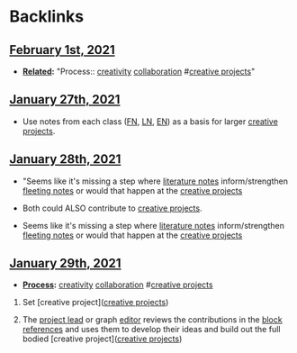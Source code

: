 
# Backlinks
## [February 1st, 2021](<February 1st, 2021.md>)
- **[Related](<Related.md>):** "Process:: [creativity](<creativity.md>) [collaboration](<collaboration.md>) #[creative projects](<creative projects.md>)"

## [January 27th, 2021](<January 27th, 2021.md>)
- Use notes from each class ([FN](<FN.md>), [LN](<LN.md>), [EN](<EN.md>)) as a basis for larger [creative projects](<creative projects.md>).

## [January 28th, 2021](<January 28th, 2021.md>)
- "Seems like it's missing a step where [literature notes](<literature notes.md>) inform/strengthen [fleeting notes](<fleeting notes.md>) or would that happen at the [creative projects](<creative projects.md>)

- Both could ALSO contribute to [creative projects](<creative projects.md>).

- Seems like it's missing a step where [literature notes](<literature notes.md>) inform/strengthen [fleeting notes](<fleeting notes.md>) or would that happen at the [creative projects](<creative projects.md>)

## [January 29th, 2021](<January 29th, 2021.md>)
- **[Process](<Process.md>):** [creativity](<creativity.md>) [collaboration](<collaboration.md>) #[creative projects](<creative projects.md>)

1. Set [creative project]([creative projects](<creative projects.md>))

4. The [project lead](<project lead.md>) or graph [editor](<editor.md>) reviews the contributions in the [block references](<block references.md>) and uses them to develop their ideas and build out the full bodied [creative project]([creative projects](<creative projects.md>))

